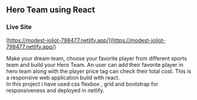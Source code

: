 ## Hero Team using React

### Live Site

[https://modest-joliot-798477.netlify.app/](https://modest-joliot-798477.netlify.app/)

Make your dream team, choose your favorite player from different sports team and build your Hero Team. An user can add their favorite player in hero team along with the player price tag can check their total cost. This is a responsive web application build with react.  
In this project i have used css flexbox , grid and bootstrap for responsiveness and deployed in netlify.
